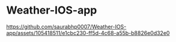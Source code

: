 # Weather-IOS-app

https://github.com/saurabhp0007/Weather-IOS-app/assets/105418511/e1cbc230-ff5d-4c68-a55b-b8826e0d32e0

